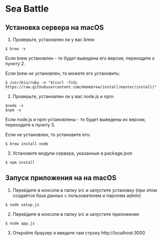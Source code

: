# Sea Battle

## Установка сервера на macOS

1. Проверьте, установлен ли у вас brew:
```
$ brew -v
```
Если brew установлен - то будет выведена его версия, переходите к пункту 2.

Если brew не установлен, то можете его установить:
```
$ /usr/bin/ruby -e "$(curl -fsSL https://raw.githubusercontent.com/Homebrew/install/master/install)"
```

2. Проверьте, установлен ли у вас node.js и npm:
```
$node -v
$npm -v
```
Если node.js и npm установлены - то будет выведены их версии, переходите к пункту 3.

Если не установлен, то установите его:
```
$ brew install node
```

3. Установите модули сервера, указанные в package.json
```
$ npm install
```

## Запуск приложения на на macOS

1. Перейдите в консоли в папку src и запустите установку (при этом создаётся база данных с пользователем и паролем admin)
```
$ node setup.js
```

2. Перейдите в консоли в папку src и запустите приложение
```
$ node app.js
```

3. Откройте браузер и введите там строку http://localhost:3000
